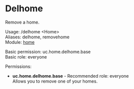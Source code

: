 Delhome
====
Remove a home.

Usage: /delhome \<Home\><br>
Aliases: delhome, removehome<br>
Module: [home](../modules/home.md)<br>

Basic permission: uc.home.delhome.base<br>
Basic role: everyone<br>

Permissions: <br>
* **uc.home.delhome.base** - Recommended role: everyone<br>Allows you to remove one of your homes.
